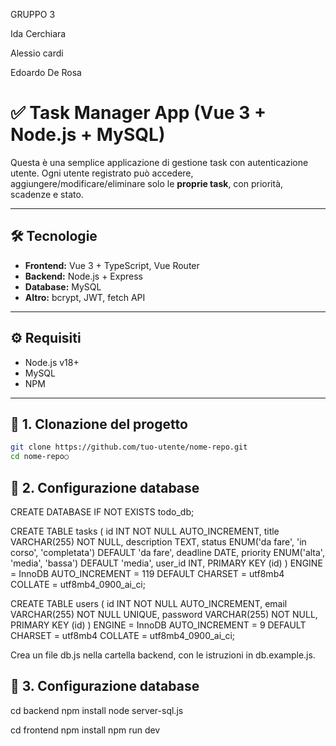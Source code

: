 GRUPPO 3

Ida Cerchiara

Alessio cardi

Edoardo De Rosa

# ✅ Task Manager App (Vue 3 + Node.js + MySQL)

Questa è una semplice applicazione di gestione task con autenticazione utente. Ogni utente registrato può accedere, aggiungere/modificare/eliminare solo le **proprie task**, con priorità, scadenze e stato.

---

## 🛠 Tecnologie

- **Frontend:** Vue 3 + TypeScript, Vue Router
- **Backend:** Node.js + Express
- **Database:** MySQL
- **Altro:** bcrypt, JWT, fetch API

---

## ⚙️ Requisiti

- Node.js v18+
- MySQL
- NPM

---

## 🔧 1. Clonazione del progetto

```bash
git clone https://github.com/tuo-utente/nome-repo.git
cd nome-repo○
```
## 🔧 2. Configurazione database

CREATE DATABASE IF NOT EXISTS todo_db;

CREATE TABLE tasks (
  id INT NOT NULL AUTO_INCREMENT,
  title VARCHAR(255) NOT NULL,
  description TEXT,
  status ENUM('da fare', 'in corso', 'completata') DEFAULT 'da fare',
  deadline DATE,
  priority ENUM('alta', 'media', 'bassa') DEFAULT 'media',
  user_id INT,
  PRIMARY KEY (id)
) ENGINE = InnoDB
  AUTO_INCREMENT = 119
  DEFAULT CHARSET = utf8mb4
  COLLATE = utf8mb4_0900_ai_ci;


CREATE TABLE users (
  id INT NOT NULL AUTO_INCREMENT,
  email VARCHAR(255) NOT NULL UNIQUE,
  password VARCHAR(255) NOT NULL,
  PRIMARY KEY (id)
) ENGINE = InnoDB
  AUTO_INCREMENT = 9
  DEFAULT CHARSET = utf8mb4
  COLLATE = utf8mb4_0900_ai_ci;


Crea un file db.js nella cartella backend, con le istruzioni in db.example.js.

## 🔧 3. Configurazione database

cd backend
npm install
node server-sql.js

cd frontend
npm install
npm run dev




